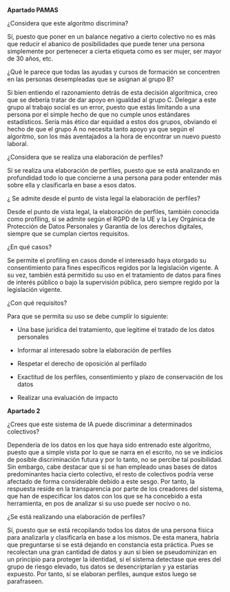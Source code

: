 **Apartado PAMAS**

¿Considera que este algoritmo discrimina?

Sí, puesto que poner en un balance negativo a cierto colectivo no es más que reducir el abanico de posibilidades que puede tener una persona simplemente por pertenecer a cierta etiqueta como es ser mujer, ser mayor de 30 años, etc.

¿Qué le parece que todas las ayudas y cursos de formación se concentren en las personas desempleadas que se asignan al grupo B?

Si bien entiendo el razonamiento detrás de esta decisión algorítmica, creo que se debería tratar de dar apoyo en igualdad al grupo C. Delegar a este grupo al trabajo social es un error, puesto que estás limitando a una persona por el simple hecho de que no cumple unos estándares estadísticos. Sería más ético dar equidad a estos dos grupos, obviando el hecho de que el grupo A no necesita tanto apoyo ya que según el algoritmo, son los más aventajados a la hora de encontrar un nuevo puesto laboral.

¿Considera que se realiza una elaboración de perfiles? 

Sí se realiza una elaboración de perfiles, puesto que se está analizando en profundidad todo lo que concierne a una persona para poder entender más sobre ella y clasificarla en base a esos datos.

¿ Se admite desde el punto de vista legal la elaboración de perfiles?

Desde el punto de vista legal, la elaboración de perfiles, también conocida como profiling, sí se admite según el RGPD de la UE y la Ley Orgánica de Protección de Datos Personales y Garantía de los derechos digitales, siempre que se cumplan ciertos requisitos.

¿En qué casos?

Se permite el profiling en casos donde el interesado haya otorgado su consentimiento para fines específicos regidos por la legislación vigente. A su vez, también está permitido su uso en el tratamiento de datos para fines de interés público o bajo la supervisión pública, pero siempre regido por la legislación vigente.

¿Con qué requisitos?

Para que se permita su uso se debe cumplir lo siguiente:

- Una base jurídica del tratamiento, que legitime el tratado de los datos personales
    
- Informar al interesado sobre la elaboración de perfiles
    
- Respetar el derecho de oposición al perfilado
    
- Exactitud de los perfiles, consentimiento y plazo de conservación de los datos
    
- Realizar una evaluación de impacto
    

**Apartado 2**

¿Crees que este sistema de IA puede discriminar a determinados colectivos?

Dependería de los datos en los que haya sido entrenado este algoritmo, puesto que a simple vista por lo que se narra en el escrito, no se ve indicios de posible discriminación futura y por lo tanto, no se percibe tal posibilidad. Sin embargo, cabe destacar que si se han empleado unas bases de datos predominantes hacia cierto colectivo, el resto de colectivos podría verse afectado de forma considerable debido a este sesgo. Por tanto, la respuesta reside en la transparencia por parte de los creadores del sistema, que han de especificar los datos con los que se ha concebido a esta herramienta, en pos de analizar si su uso puede ser nocivo o no. 

¿Se está realizando una elaboración de perfiles?

Sí, puesto que se está recopilando todos los datos de una persona física para analizarla y clasificarla en base a los mismos. De esta manera, habría que preguntarse si se está dejando en constancia esta práctica. Pues se recolectan una gran cantidad de datos y aun si bien se pseudominizan en un principio para proteger la identidad, si el sistema detectase que eres del grupo de riesgo elevado, tus datos se desencriptarían y ya estarías expuesto. Por tanto, sí se elaboran perfiles, aunque estos luego se parafraseen.




